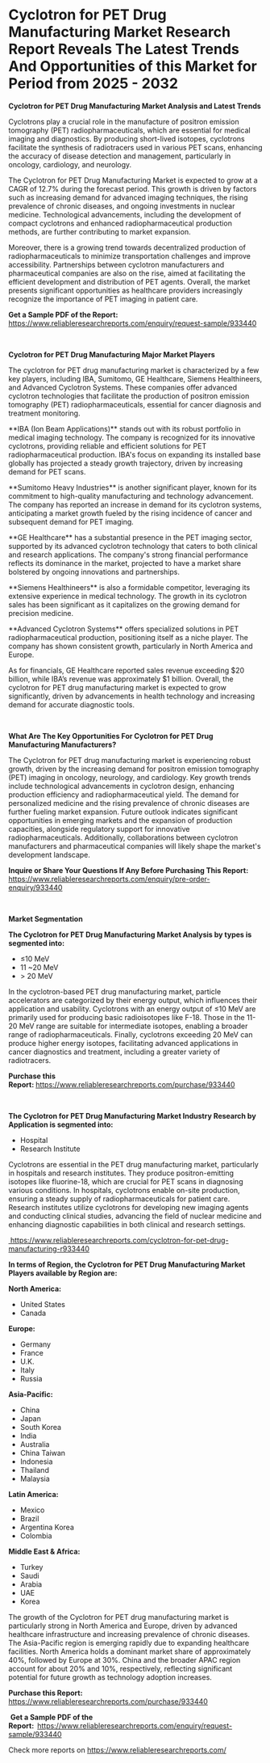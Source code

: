 <p><h1>Cyclotron for PET Drug Manufacturing Market Research Report Reveals The Latest Trends And Opportunities of this Market for Period from 2025 - 2032</h1></p><p><strong>Cyclotron for PET Drug Manufacturing Market Analysis and Latest Trends</strong></p>
<p><p>Cyclotrons play a crucial role in the manufacture of positron emission tomography (PET) radiopharmaceuticals, which are essential for medical imaging and diagnostics. By producing short-lived isotopes, cyclotrons facilitate the synthesis of radiotracers used in various PET scans, enhancing the accuracy of disease detection and management, particularly in oncology, cardiology, and neurology.</p><p>The Cyclotron for PET Drug Manufacturing Market is expected to grow at a CAGR of 12.7% during the forecast period. This growth is driven by factors such as increasing demand for advanced imaging techniques, the rising prevalence of chronic diseases, and ongoing investments in nuclear medicine. Technological advancements, including the development of compact cyclotrons and enhanced radiopharmaceutical production methods, are further contributing to market expansion.</p><p>Moreover, there is a growing trend towards decentralized production of radiopharmaceuticals to minimize transportation challenges and improve accessibility. Partnerships between cyclotron manufacturers and pharmaceutical companies are also on the rise, aimed at facilitating the efficient development and distribution of PET agents. Overall, the market presents significant opportunities as healthcare providers increasingly recognize the importance of PET imaging in patient care.</p></p>
<p><strong>Get a Sample PDF of the Report:&nbsp;</strong> <a href="https://www.reliableresearchreports.com/enquiry/request-sample/933440?utm_campaign=2252&utm_medium=2&utm_source=Github&utm_content=ia&utm_term=23022025&utm_id=cyclotron-for-pet-drug-manufacturing">https://www.reliableresearchreports.com/enquiry/request-sample/933440</a></p>
<p>&nbsp;</p>
<p><strong>Cyclotron for PET Drug Manufacturing Major Market Players</strong></p>
<p><p>The cyclotron for PET drug manufacturing market is characterized by a few key players, including IBA, Sumitomo, GE Healthcare, Siemens Healthineers, and Advanced Cyclotron Systems. These companies offer advanced cyclotron technologies that facilitate the production of positron emission tomography (PET) radiopharmaceuticals, essential for cancer diagnosis and treatment monitoring.</p><p>**IBA (Ion Beam Applications)** stands out with its robust portfolio in medical imaging technology. The company is recognized for its innovative cyclotrons, providing reliable and efficient solutions for PET radiopharmaceutical production. IBA's focus on expanding its installed base globally has projected a steady growth trajectory, driven by increasing demand for PET scans.</p><p>**Sumitomo Heavy Industries** is another significant player, known for its commitment to high-quality manufacturing and technology advancement. The company has reported an increase in demand for its cyclotron systems, anticipating a market growth fueled by the rising incidence of cancer and subsequent demand for PET imaging.</p><p>**GE Healthcare** has a substantial presence in the PET imaging sector, supported by its advanced cyclotron technology that caters to both clinical and research applications. The company's strong financial performance reflects its dominance in the market, projected to have a market share bolstered by ongoing innovations and partnerships.</p><p>**Siemens Healthineers** is also a formidable competitor, leveraging its extensive experience in medical technology. The growth in its cyclotron sales has been significant as it capitalizes on the growing demand for precision medicine.</p><p>**Advanced Cyclotron Systems** offers specialized solutions in PET radiopharmaceutical production, positioning itself as a niche player. The company has shown consistent growth, particularly in North America and Europe.</p><p>As for financials, GE Healthcare reported sales revenue exceeding $20 billion, while IBA’s revenue was approximately $1 billion. Overall, the cyclotron for PET drug manufacturing market is expected to grow significantly, driven by advancements in health technology and increasing demand for accurate diagnostic tools.</p></p>
<p>&nbsp;</p>
<p><strong>What Are The Key Opportunities For Cyclotron for PET Drug Manufacturing Manufacturers?</strong></p>
<p><p>The Cyclotron for PET drug manufacturing market is experiencing robust growth, driven by the increasing demand for positron emission tomography (PET) imaging in oncology, neurology, and cardiology. Key growth trends include technological advancements in cyclotron design, enhancing production efficiency and radiopharmaceutical yield. The demand for personalized medicine and the rising prevalence of chronic diseases are further fueling market expansion. Future outlook indicates significant opportunities in emerging markets and the expansion of production capacities, alongside regulatory support for innovative radiopharmaceuticals. Additionally, collaborations between cyclotron manufacturers and pharmaceutical companies will likely shape the market's development landscape.</p></p>
<p><strong>Inquire or Share Your Questions If Any Before Purchasing This Report:</strong> <a href="https://www.reliableresearchreports.com/enquiry/pre-order-enquiry/933440?utm_campaign=2252&utm_medium=2&utm_source=Github&utm_content=ia&utm_term=23022025&utm_id=cyclotron-for-pet-drug-manufacturing">https://www.reliableresearchreports.com/enquiry/pre-order-enquiry/933440</a></p>
<p>&nbsp;</p>
<p><strong>Market Segmentation</strong></p>
<p><strong>The Cyclotron for PET Drug Manufacturing Market Analysis by types is segmented into:</strong></p>
<p><ul><li>≤10 MeV</li><li>11 ~20 MeV</li><li>> 20 MeV</li></ul></p>
<p><p>In the cyclotron-based PET drug manufacturing market, particle accelerators are categorized by their energy output, which influences their application and usability. Cyclotrons with an energy output of ≤10 MeV are primarily used for producing basic radioisotopes like F-18. Those in the 11-20 MeV range are suitable for intermediate isotopes, enabling a broader range of radiopharmaceuticals. Finally, cyclotrons exceeding 20 MeV can produce higher energy isotopes, facilitating advanced applications in cancer diagnostics and treatment, including a greater variety of radiotracers.</p></p>
<p><strong>Purchase this Report:&nbsp;</strong><a href="https://www.reliableresearchreports.com/purchase/933440?utm_campaign=2252&utm_medium=2&utm_source=Github&utm_content=ia&utm_term=23022025&utm_id=cyclotron-for-pet-drug-manufacturing">https://www.reliableresearchreports.com/purchase/933440</a></p>
<p>&nbsp;</p>
<p><strong>The Cyclotron for PET Drug Manufacturing Market Industry Research by Application is segmented into:</strong></p>
<p><ul><li>Hospital</li><li>Research Institute</li></ul></p>
<p><p>Cyclotrons are essential in the PET drug manufacturing market, particularly in hospitals and research institutes. They produce positron-emitting isotopes like fluorine-18, which are crucial for PET scans in diagnosing various conditions. In hospitals, cyclotrons enable on-site production, ensuring a steady supply of radiopharmaceuticals for patient care. Research institutes utilize cyclotrons for developing new imaging agents and conducting clinical studies, advancing the field of nuclear medicine and enhancing diagnostic capabilities in both clinical and research settings.</p></p>
<p><a href="https://www.reliableresearchreports.com/cyclotron-for-pet-drug-manufacturing-r933440?utm_campaign=2252&utm_medium=2&utm_source=Github&utm_content=ia&utm_term=23022025&utm_id=cyclotron-for-pet-drug-manufacturing">&nbsp;https://www.reliableresearchreports.com/cyclotron-for-pet-drug-manufacturing-r933440</a></p>
<p><strong>In terms of Region, the Cyclotron for PET Drug Manufacturing Market Players available by Region are:</strong></p>
<p>
    <p> <strong> North America: </strong>
        <ul>
            <li>United States</li>
            <li>Canada</li>
        </ul>
        </p> 
    <p> <strong> Europe: </strong>
        <ul>
            <li>Germany</li>
            <li>France</li>
            <li>U.K.</li>
            <li>Italy</li>
            <li>Russia</li>
        </ul>
        </p> 
    <p> <strong> Asia-Pacific: </strong>
        <ul>
            <li>China</li>
            <li>Japan</li>
            <li>South Korea</li>
            <li>India</li>
            <li>Australia</li>
            <li>China Taiwan</li>
            <li>Indonesia</li>
            <li>Thailand</li>
            <li>Malaysia</li>
        </ul>
        </p> 
    <p> <strong> Latin America: </strong>
        <ul>
            <li>Mexico</li>
            <li>Brazil</li>
            <li>Argentina Korea</li>
            <li>Colombia</li>
        </ul>
        </p> 
    <p> <strong> Middle East & Africa: </strong>
        <ul>
            <li>Turkey</li>
            <li>Saudi</li>
            <li>Arabia</li>
            <li>UAE</li>
            <li>Korea</li>
        </ul>
    </p>
    </p>
<p><p>The growth of the Cyclotron for PET drug manufacturing market is particularly strong in North America and Europe, driven by advanced healthcare infrastructure and increasing prevalence of chronic diseases. The Asia-Pacific region is emerging rapidly due to expanding healthcare facilities. North America holds a dominant market share of approximately 40%, followed by Europe at 30%. China and the broader APAC region account for about 20% and 10%, respectively, reflecting significant potential for future growth as technology adoption increases.</p></p>
<p><strong>Purchase this Report: </strong><a href="https://www.reliableresearchreports.com/purchase/933440?utm_campaign=2252&utm_medium=2&utm_source=Github&utm_content=ia&utm_term=23022025&utm_id=cyclotron-for-pet-drug-manufacturing">https://www.reliableresearchreports.com/purchase/933440</a></p>
<p>&nbsp;<strong>Get a Sample PDF of the Report:&nbsp;&nbsp;</strong><a href="https://www.reliableresearchreports.com/enquiry/request-sample/933440?utm_campaign=2252&utm_medium=2&utm_source=Github&utm_content=ia&utm_term=23022025&utm_id=cyclotron-for-pet-drug-manufacturing">https://www.reliableresearchreports.com/enquiry/request-sample/933440</a></p>
<p><strong></strong></p>
<p>Check more reports on <a href="https://www.reliableresearchreports.com/?utm_campaign=2252&utm_medium=2&utm_source=Github&utm_content=ia&utm_term=23022025&utm_id=cyclotron-for-pet-drug-manufacturing">https://www.reliableresearchreports.com/</a></p>